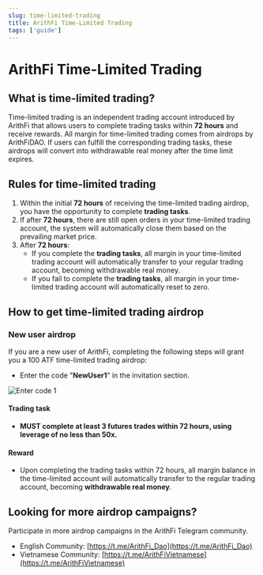 ```yaml
---
slug: time-limited-trading
title: ArithFi Time-Limited Trading
tags: ['guide']
---
```



# ArithFi Time-Limited Trading

## What is time-limited trading?

Time-limited trading is an independent trading account introduced by ArithFi that allows users to complete trading tasks within **72 hours** and receive rewards. All margin for time-limited trading comes from airdrops by ArithFiDAO. If users can fulfill the corresponding trading tasks, these airdrops will convert into withdrawable real money after the time limit expires.

## Rules for time-limited trading
1. Within the initial **72 hours** of receiving the time-limited trading airdrop, you have the opportunity to complete **trading tasks**.
2. If after **72 hours**, there are still open orders in your time-limited trading account, the system will automatically close them based on the prevailing market price.
3. After **72 hours**:
   - If you complete the **trading tasks**, all margin in your time-limited trading account will automatically transfer to your regular trading account, becoming withdrawable real money.
   - If you fail to complete the **trading tasks**, all margin in your time-limited trading account will automatically reset to zero.

## How to get time-limited trading airdrop 

### New user airdrop

If you are a new user of ArithFi, completing the following steps will grant you a 100 ATF time-limited trading airdrop:
- Enter the code "**NewUser1**" in the invitation section.

![Enter code 1](https://nftstorage.link/ipfs/bafkreiahhghctk4dxpneupckzayzl2m6a7c7qpqhideoupvvyinnfeindy)

#### Trading task
- **MUST complete at least 3 futures trades within 72 hours, using leverage of no less than 50x.**

#### Reward
- Upon completing the trading tasks within 72 hours, all margin balance in the time-limited account will automatically transfer to the regular trading account, becoming **withdrawable real money**.

## Looking for more airdrop campaigns?
Participate in more airdrop campaigns in the ArithFi Telegram community.
   - English Community: [https://t.me/ArithFi_Dao](https://t.me/ArithFi_Dao)
   - Vietnamese Community: [https://t.me/ArithFiVietnamese](https://t.me/ArithFiVietnamese)
